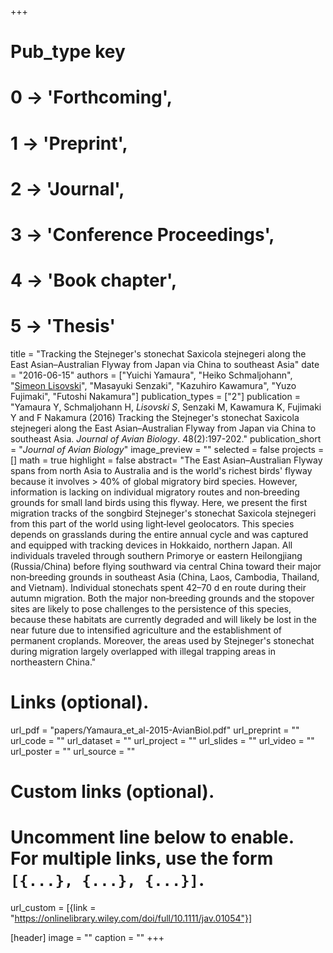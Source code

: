 +++
# Pub_type key
# 0 -> 'Forthcoming',
# 1 -> 'Preprint',
# 2 -> 'Journal',
# 3 -> 'Conference Proceedings',
# 4 -> 'Book chapter',
# 5 -> 'Thesis'
  
title = "Tracking the Stejneger's stonechat Saxicola stejnegeri along the East Asian–Australian Flyway from Japan via China to southeast Asia"
date = "2016-06-15"
authors = ["Yuichi Yamaura", "Heiko Schmaljohann", "[Simeon Lisovski](hhttps://slisovski.netlify.com/)",  "Masayuki Senzaki", "Kazuhiro Kawamura", "Yuzo Fujimaki", "Futoshi Nakamura"]
publication_types = ["2"]
publication = "Yamaura Y, Schmaljohann H, *Lisovski S*, Senzaki M, Kawamura K, Fujimaki Y and F Nakamura (2016) Tracking the Stejneger's stonechat Saxicola stejnegeri along the East Asian–Australian Flyway from Japan via China to southeast Asia. _Journal of Avian Biology_. 48(2):197-202."
publication_short = "_Journal of Avian Biology_"
image_preview = ""
selected = false
projects = []
math = true
highlight = false
abstract= "The East Asian–Australian Flyway spans from north Asia to Australia and is the world's richest birds' flyway because it involves > 40% of global migratory bird species. However, information is lacking on individual migratory routes and non‐breeding grounds for small land birds using this flyway. Here, we present the first migration tracks of the songbird Stejneger's stonechat Saxicola stejnegeri from this part of the world using light‐level geolocators. This species depends on grasslands during the entire annual cycle and was captured and equipped with tracking devices in Hokkaido, northern Japan. All individuals traveled through southern Primorye or eastern Heilongjiang (Russia/China) before flying southward via central China toward their major non‐breeding grounds in southeast Asia (China, Laos, Cambodia, Thailand, and Vietnam). Individual stonechats spent 42–70 d en route during their autumn migration. Both the major non‐breeding grounds and the stopover sites are likely to pose challenges to the persistence of this species, because these habitats are currently degraded and will likely be lost in the near future due to intensified agriculture and the establishment of permanent croplands. Moreover, the areas used by Stejneger's stonechat during migration largely overlapped with illegal trapping areas in northeastern China."
  
# Links (optional).
url_pdf = "papers/Yamaura_et_al-2015-AvianBiol.pdf"
url_preprint = ""
url_code = ""
url_dataset = ""
url_project = ""
url_slides = ""
url_video = ""
url_poster = ""
url_source = ""
  
# Custom links (optional).
#   Uncomment line below to enable. For multiple links, use the form `[{...}, {...}, {...}]`.
url_custom = [{link = "https://onlinelibrary.wiley.com/doi/full/10.1111/jav.01054"}]
  
[header]
image = ""
caption = ""
+++